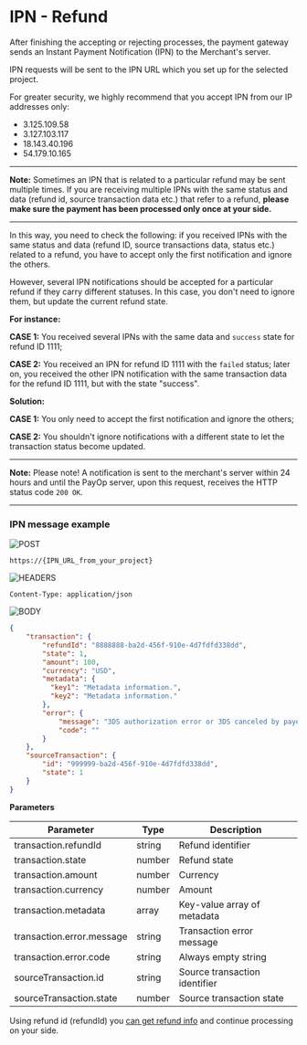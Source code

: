 # IPN - Refund

After finishing the accepting or rejecting processes, the payment gateway sends an Instant Payment Notification (IPN) to the Merchant's server.

IPN requests will be sent to the IPN URL which you set up for the selected project.

For greater security, we highly recommend that you accept IPN from our IP addresses only:

* 3.125.109.58
* 3.127.103.117
* 18.143.40.196 
* 54.179.10.165

----

**Note:** Sometimes an IPN that is related to a particular refund may be sent multiple times. If you are receiving multiple IPNs with the same status and data (refund id, source transaction data etc.) that refer to a refund, **please make sure the payment has been processed only once at your side.**

---

In this way, you need to check the following: if you received IPNs with the same status and data (refund ID, source transactions data, status etc.) related to a refund, you have to accept only the first notification and ignore the others.

However, several IPN notifications should be accepted for a particular refund if they carry different statuses. In this case, you don't need to ignore them, but update the current refund state.

**For instance:**

**CASE 1:** You received several IPNs with the same data and `success` state for refund ID 1111;

**CASE 2:** You received an IPN for refund ID 1111 with the `failed` status; later on, you received the other IPN notification with the same transaction data for the refund ID 1111, but with the state "success".

**Solution:**

**CASE 1:** You only need to accept the first notification and ignore the others;

**CASE 2:** You shouldn't ignore notifications with a different state to let the transaction status become updated.

----

**Note:** Please note! A notification is sent to the merchant's server within 24 hours and until the PayOp server, upon this request, receives the HTTP status code `200 OK`.

----

### IPN message example

![POST](https://img.shields.io/badge/-POST-green?style=for-the-badge)

```shell
https://{IPN_URL_from_your_project}
```

![HEADERS](https://img.shields.io/badge/-HEADERS-yellowgreen?style=for-the-badge)

```shell
Content-Type: application/json 
```

![BODY](https://img.shields.io/badge/-BODY-blueviolet?style=for-the-badge)

```json
{
    "transaction": {
        "refundId": "8888888-ba2d-456f-910e-4d7fdfd338dd",
        "state": 1,
        "amount": 100,
        "currency": "USD",
        "metadata": {
          "key1": "Metadata information.",
          "key2": "Metadata information."
        },
        "error": {
            "message": "3DS authorization error or 3DS canceled by payer",
            "code": ""
        }
    },
    "sourceTransaction": {
        "id": "999999-ba2d-456f-910e-4d7fdfd338dd",
        "state": 1
    }  
}
```

**Parameters**

Parameter                       |  Type   |                 Description     |
--------------------------------|---------|---------------------------------| 
transaction.refundId            | string  | Refund identifier               |
transaction.state               | number  | Refund state                    |
transaction.amount              | number  | Currency                        |
transaction.currency            | number  | Amount                          |
transaction.metadata            | array   | Key-value array of metadata     |
transaction.error.message       | string  | Transaction error message       |
transaction.error.code          | string  | Always empty string             |
sourceTransaction.id            | string  | Source transaction identifier   |
sourceTransaction.state         | number  | Source transaction state        |

Using refund id (refundId) you [can get refund info](getRefund.md) and continue processing on your side.